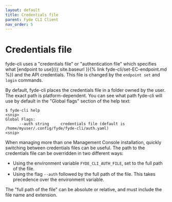 ```yaml
---
layout: default
title: Credentials file
parent: Fyde CLI Client
nav_order: 5
---
```

# Credentials file

fyde-cli uses a "credentials file" or "authentication file" which specifies what [endpoint to use]({{ site.baseurl }}{% link fyde-cli/set-EC-endpoint.md %}) and the API credentials.
This file is changed by the `endpoint set` and `login` commands.

By default, fyde-cli places the credentials file in a folder owned by the user.
The exact path is platform-dependent.
You can see what path fyde-cli will use by default in the "Global flags" section of the help text:

```
$ fyde-cli help
<snip>
Global Flags:
      --auth string     credentials file (default is /home/myuser/.config/fyde/fyde-cli/auth.yaml)
<snip>
```

When managing more than one Management Console installation, quickly switching between credentials files can be useful.
The path to the credentials file can be overridden in two different ways:

- Using the environment variable `FYDE_CLI_AUTH_FILE`, set to the full path of the file.
- Using the flag `--auth` followed by the full path of the file. This takes precedence over the environment variable.

The "full path of the file" can be absolute or relative, and must include the file name and extension.